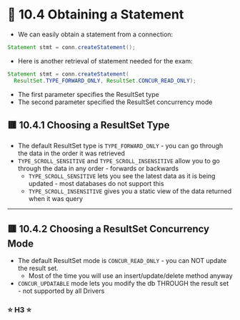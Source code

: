 <link href="../../styles.css" rel="stylesheet"></link>

# 🧠 10.4 Obtaining a Statement
* We can easily obtain a statement from a connection:
```java
Statement stmt = conn.createStatement();
```
* Here is another retrieval of statement needed for the exam:
```java
Statement stmt = conn.createStatement(
  ResultSet.TYPE_FORWARD_ONLY, ResultSet.CONCUR_READ_ONLY);
```
  * The first parameter specifies the ResultSet type
  * The second parameter specified the ResultSet concurrency mode
    
## 🟥 10.4.1 Choosing a ResultSet Type
* The default ResultSet type is `TYPE_FORWARD_ONLY` - you can go through the data in the order it was retrieved
* `TYPE_SCROLL_SENSITIVE` and `TYPE_SCROLL_INSENSITIVE` allow you to go through the data in any order - forwards or backwards
  * `TYPE_SCROLL_SENSITIVE` lets you see the latest data as it is being updated - most databases do not support this
  * `TYPE_SCROLL_INSENSITIVE` gives you a static view of the data returned when it was query
<hr>

## 🟥 10.4.2 Choosing a ResultSet Concurrency Mode
* The default ResultSet mode is `CONCUR_READ_ONLY` - you can NOT update the result set.
  * Most of the time you will use an insert/update/delete method anyway
* `CONCUR_UPDATABLE` mode lets you modify the db THROUGH the result set - not supported by all Drivers
### ⭐ H3 ⭐
